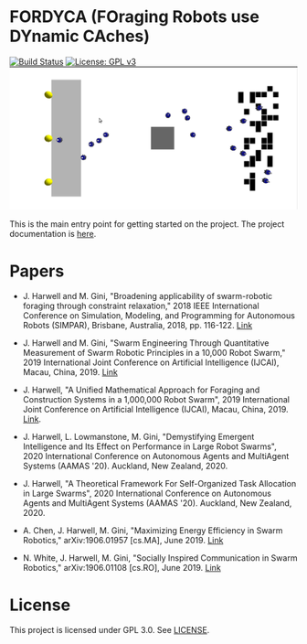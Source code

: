 # FORDYCA (FOraging Robots use DYnamic CAches)

[![Build Status](https://travis-ci.org/swarm-robotics/fordyca.svg?branch=devel)](https://travis-ci.org/swarm-robotics/fordyca.svg?branch=devel)
[![License: GPL v3](https://img.shields.io/badge/License-GPLv3-blue.svg)](https://www.gnu.org/licenses/gpl-3.0)
![Example Simulation](docs/example-ss.png?raw=true "Example Single Source Foraging Scenario")

This is the main entry point for getting started on the project. The project
documentation is [here](https://fordyca.readthedocs.io/en/latest/).

# Papers

- J. Harwell and M. Gini, "Broadening applicability of swarm-robotic foraging
  through constraint relaxation," 2018 IEEE International Conference on
  Simulation, Modeling, and Programming for Autonomous Robots (SIMPAR),
  Brisbane, Australia, 2018, pp. 116-122.
  [Link](http://ieeexplore.ieee.org/stamp/stamp.jsp?tp=&arnumber=8376280&isnumber=8376259)

- J. Harwell and M. Gini, "Swarm Engineering Through Quantitative Measurement of
  Swarm Robotic Principles in a 10,000 Robot Swarm," 2019 International Joint
  Conference on Artificial Intelligence (IJCAI), Macau,
  China, 2019. [Link](https://www.ijcai.org/proceedings/2019/0048.pdf)

- J. Harwell, "A Unified Mathematical Approach for Foraging and Construction
  Systems in a 1,000,000 Robot Swarm", 2019 International Joint Conference on
  Artificial Intelligence (IJCAI), Macau,
  China, 2019. [Link](https://www.ijcai.org/proceedings/2019/0908.pdf).

- J. Harwell, L. Lowmanstone, M. Gini, "Demystifying Emergent Intelligence and
  Its Effect on Performance in Large Robot Swarms", 2020 International
  Conference on Autonomous Agents and MultiAgent Systems (AAMAS '20). Auckland,
  New Zealand, 2020.

- J. Harwell, "A Theoretical Framework For Self-Organized Task Allocation in
  Large Swarms", 2020 International Conference on Autonomous Agents and
  MultiAgent Systems (AAMAS '20). Auckland, New Zealand, 2020.

- A. Chen, J. Harwell, M. Gini, "Maximizing Energy Efficiency in Swarm
  Robotics," arXiv:1906.01957 [cs.MA], June 2019.
  [Link](https://arxiv.org/abs/1906.01957)

- N. White, J. Harwell, M. Gini, "Socially Inspired Communication in Swarm
  Robotics," arXiv:1906.01108 [cs.RO], June 2019.
  [Link](https://arxiv.org/abs/1906.01108)

# License
This project is licensed under GPL 3.0. See [LICENSE](LICENSE.md).
